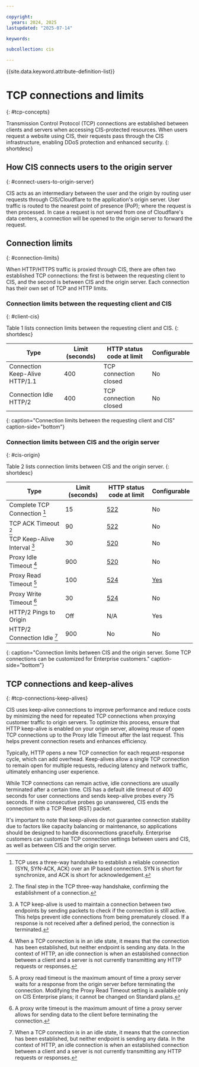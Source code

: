 ```yaml
---

copyright:
  years: 2024, 2025
lastupdated: "2025-07-14"

keywords:

subcollection: cis

---
```


{{site.data.keyword.attribute-definition-list}}

# TCP connections and limits
{: #tcp-concepts}

Transmission Control Protocol (TCP) connections are established between clients and servers when accessing CIS-protected resources. When users request a website using CIS, their requests pass through the CIS infrastructure, enabling DDoS protection and enhanced security.
{: shortdesc}

## How CIS connects users to the origin server
{: #connect-users-to-origin-server}

CIS acts as an intermediary between the user and the origin by routing user requests through CIS/Cloudflare to the application's origin server. User traffic is routed to the nearest point of presence (PoP); where the request is then processed.
In case a request is not served from one of Cloudflare's data centers, a connection will be opened to the origin server to forward the request.


## Connection limits
{: #connection-limits}

When HTTP/HTTPS traffic is proxied through CIS, there are often two established TCP connections: the first is between the requesting client to CIS, and the second is between CIS and the origin server. Each connection has their own set of TCP and HTTP limits.

### Connection limits between the requesting client and CIS
{: #client-cis}

Table 1 lists connection limits between the requesting client and CIS.
{: shortdesc}

| Type | Limit (seconds)  | HTTP status code at limit | Configurable |
|----------------|---------|-----------|------|
| Connection Keep-Alive HTTP/1.1	| 400	| TCP connection closed	| No |
| Connection Idle HTTP/2 | 400 | TCP connection closed| No |
{: caption="Connection limits between the requesting client and CIS" caption-side="bottom"}

### Connection limits between CIS and the origin server
{: #cis-origin}

Table 2 lists connection limits between CIS and the origin server.
{: shortdesc}

| Type | Limit (seconds) | HTTP status code at limit | Configurable |
|----------------|---------|-----------|------|
| Complete TCP Connection [^1] |	15	| [522](/docs/cis?topic=cis-html-5xx-errors#522-error)	| No |
| TCP ACK Timeout [^2]	| 90	| [522](/docs/cis?topic=cis-html-5xx-errors#522-error)	| No |
| TCP Keep-Alive Interval [^3]	| 30 | [520](/docs/cis?topic=cis-html-5xx-errors#520-error)	| No |
| Proxy Idle Timeout [^4]	| 900	| [520](/docs/cis?topic=cis-html-5xx-errors#520-error)	| No |
| Proxy Read Timeout [^5]	| 100	| [524](/docs/cis?topic=cis-html-5xx-errors#524-error)	| [Yes](/apidocs/cis#get-proxy-read-timeout) |
| Proxy Write Timeout [^6]	| 30	| [524](/docs/cis?topic=cis-html-5xx-errors#524-error)	| No |
| HTTP/2 Pings to Origin	| Off	| N/A	| Yes |
| HTTP/2 Connection Idle [^7]	| 900	| No	| No |
{: caption="Connection limits between CIS and the origin server. Some TCP connections can be customized for Enterprise customers." caption-side="bottom"}

[^1]: TCP uses a three-way handshake to establish a reliable connection (SYN, SYN-ACK, ACK) over an IP based connection. SYN is short for synchronize, and ACK is short for acknowledgement.

[^2]: The final step in the TCP three-way handshake, confirming the establishment of a connection.

[^3]: A TCP keep-alive is used to maintain a connection between two endpoints by sending packets to check if the connection is still active. This helps prevent idle connections from being prematurely closed. If a response is not received after a defined period, the connection is terminated.

[^4]: When a TCP connection is in an idle state, it means that the connection has been established, but neither endpoint is sending any data. In the context of HTTP, an idle connection is when an established connection between a client and a server is not currently transmitting any HTTP requests or responses.

[^5]: A proxy read timeout is the maximum amount of time a proxy server waits for a response from the origin server before terminating the connection.
Modifying the Proxy Read Timeout setting is available only on CIS Enterprise plans; it cannot be changed on Standard plans.

[^6]: A proxy write timeout is the maximum amount of time a proxy server allows for sending data to the client before terminating the connection.

[^7]: When a TCP connection is in an idle state, it means that the connection has been established, but neither endpoint is sending any data. In the context of HTTP, an idle connection is when an established connection between a client and a server is not currently transmitting any HTTP requests or responses.

## TCP connections and keep-alives
{: #tcp-connections-keep-alives}

CIS uses keep-alive connections to improve performance and reduce costs by minimizing the need for repeated TCP connections when proxying customer traffic to origin servers. To optimize this process, ensure that HTTP keep-alive is enabled on your origin server, allowing reuse of open TCP connections up to the Proxy Idle Timeout after the last request. This helps prevent connection resets and enhances efficiency.

Typically, HTTP opens a new TCP connection for each request-response cycle, which can add overhead. Keep-alives allow a single TCP connection to remain open for multiple requests, reducing latency and network traffic, ultimately enhancing user experience.

While TCP connections can remain active, idle connections are usually terminated after a certain time. CIS has a default idle timeout of 400 seconds for user connections and sends keep-alive probes every 75 seconds. If nine consecutive probes go unanswered, CIS ends the connection with a TCP Reset (RST) packet.

It's important to note that keep-alives do not guarantee connection stability due to factors like capacity balancing or maintenance, so applications should be designed to handle disconnections gracefully. Enterprise customers can customize TCP connection settings between users and CIS, as well as between CIS and the origin server.
